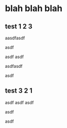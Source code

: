 # blah blah blah

## test 1 2 3

aasdfasdf

asdf

asdf
asdf


asdfasdf

asdf


## test 3 2 1 

asdf
asdf
asdf

asdf 

asdf

